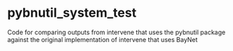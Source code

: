 # pybnutil_system_test
Code for comparing outputs from intervene that uses the pybnutil package against the original implementation of intervene that uses BayNet
